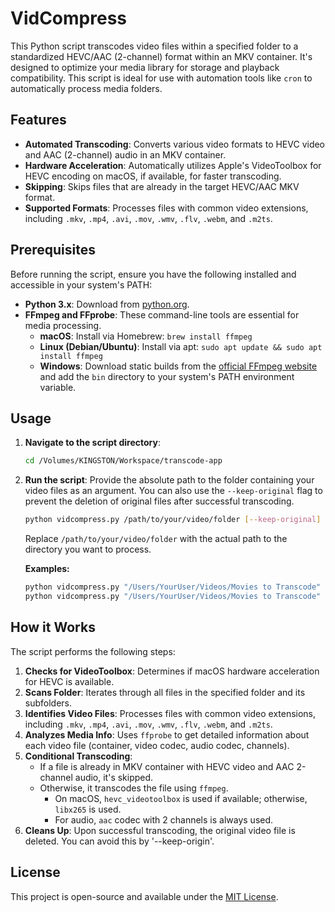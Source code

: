 # VidCompress

This Python script transcodes video files within a specified folder to a standardized HEVC/AAC (2-channel) format within an MKV container. It's designed to optimize your media library for storage and playback compatibility. This script is ideal for use with automation tools like `cron` to automatically process media folders.

## Features

- **Automated Transcoding**: Converts various video formats to HEVC video and AAC (2-channel) audio in an MKV container.
- **Hardware Acceleration**: Automatically utilizes Apple's VideoToolbox for HEVC encoding on macOS, if available, for faster transcoding.
- **Skipping**: Skips files that are already in the target HEVC/AAC MKV format.
- **Supported Formats**: Processes files with common video extensions, including `.mkv`, `.mp4`, `.avi`, `.mov`, `.wmv`, `.flv`, `.webm`, and `.m2ts`.

## Prerequisites

Before running the script, ensure you have the following installed and accessible in your system's PATH:

- **Python 3.x**: Download from [python.org](https://www.python.org/downloads/).
- **FFmpeg and FFprobe**: These command-line tools are essential for media processing. 
    - **macOS**: Install via Homebrew: `brew install ffmpeg`
    - **Linux (Debian/Ubuntu)**: Install via apt: `sudo apt update && sudo apt install ffmpeg`
    - **Windows**: Download static builds from the [official FFmpeg website](https://ffmpeg.org/download.html) and add the `bin` directory to your system's PATH environment variable.

## Usage

1.  **Navigate to the script directory**:
    ```bash
    cd /Volumes/KINGSTON/Workspace/transcode-app
    ```

2.  **Run the script**:
    Provide the absolute path to the folder containing your video files as an argument. You can also use the `--keep-original` flag to prevent the deletion of original files after successful transcoding.
    ```bash
    python vidcompress.py /path/to/your/video/folder [--keep-original]
    ```
    Replace `/path/to/your/video/folder` with the actual path to the directory you want to process.

    **Examples:**
    ```bash
    python vidcompress.py "/Users/YourUser/Videos/Movies to Transcode"
    python vidcompress.py "/Users/YourUser/Videos/Movies to Transcode" --keep-original
    ```

## How it Works

The script performs the following steps:

1.  **Checks for VideoToolbox**: Determines if macOS hardware acceleration for HEVC is available.
2.  **Scans Folder**: Iterates through all files in the specified folder and its subfolders.
3.  **Identifies Video Files**: Processes files with common video extensions, including `.mkv`, `.mp4`, `.avi`, `.mov`, `.wmv`, `.flv`, `.webm`, and `.m2ts`.
4.  **Analyzes Media Info**: Uses `ffprobe` to get detailed information about each video file (container, video codec, audio codec, channels).
5.  **Conditional Transcoding**: 
    - If a file is already in MKV container with HEVC video and AAC 2-channel audio, it's skipped.
    - Otherwise, it transcodes the file using `ffmpeg`.
        - On macOS, `hevc_videotoolbox` is used if available; otherwise, `libx265` is used.
        - For audio, `aac` codec with 2 channels is always used.
6.  **Cleans Up**: Upon successful transcoding, the original video file is deleted. You can avoid this by '--keep-origin'.

## License

This project is open-source and available under the [MIT License](LICENSE).